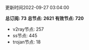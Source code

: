 更新时间2022-09-27 03:04:00

**总订阅: 73**
**总节点: 2621**
**有效节点: 720**
- v2ray节点: 257
- ss节点: 445
- trojan节点: 18
